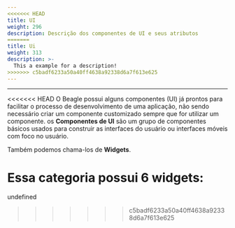 ```yaml
---
<<<<<<< HEAD
title: UI
weight: 296
description: Descrição dos componentes de UI e seus atributos
=======
title: Ui
weight: 313
description: >-
  This a example for a description!
>>>>>>> c5badf6233a50a40ff4638a92338d6a7f613e625
---
```


---

<<<<<<< HEAD
O Beagle possui alguns componentes \(UI\) já prontos para facilitar o processo de desenvolvimento de uma aplicação, não sendo necessário criar um componente customizado sempre que for utilizar um componente. os **Componentes de UI** são um grupo de componentes básicos usados para construir as interfaces do usuário ou interfaces móveis com foco no usuário.  

Também podemos chama-los de **Widgets**. 

Essa categoria possui 6 widgets:
=======
undefined
>>>>>>> c5badf6233a50a40ff4638a92338d6a7f613e625
